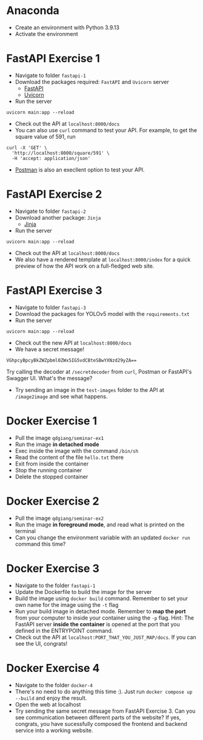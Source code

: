 # Anaconda
- Create an environment with Python 3.9.13
- Activate the environment

# FastAPI Exercise 1
- Navigate to folder `fastapi-1`
- Download the packages required: `FastAPI` and `Uvicorn` server
  - [FastAPI](https://fastapi.tiangolo.com/#installation)
  - [Uvicorn](https://www.uvicorn.org/#quickstart)
- Run the server
```
uvicorn main:app --reload
```
- Check out the API at `localhost:8000/docs`
- You can also use `curl` command to test your API. For example, to get the square value of 591, run
```
curl -X 'GET' \
  'http://localhost:8000/square/591' \
  -H 'accept: application/json'
```
- [Postman](https://www.postman.com) is also an execllent option to test your API.
# FastAPI Exercise 2
- Navigate to folder `fastapi-2`
- Download another package: `Jinja`
  - [Jinja](https://jinja.palletsprojects.com/en/3.1.x/intro/#installation)
- Run the server
```
uvicorn main:app --reload
```
- Check out the API at `localhost:8000/docs`
- We also have a rendered template at `localhost:8000/index` for a quick preview of how the API work on a full-fledged web site.

# FastAPI Exercise 3
- Navigate to folder `fastapi-3`
- Download the packages for YOLOv5 model with the `requirements.txt`
- Run the server
```
uvicorn main:app --reload
```
- Check out the new API at `localhost:8000/docs`
- We have a secret message! 
```
VGhpcyBpcyBkZWZpbml0ZWx5IG5vdCBteSBwYXNzd29yZA==
```
Try calling the decoder at `/secretdecoder` from `curl`, Postman or FastAPI's Swagger UI. What's the message?
- Try sending an image in the `test-images` folder to the API at `/image2image` and see what happens.
# Docker Exercise 1
- Pull the image `qdgiang/seminar-ex1`
- Run the image **in detached mode**
- Exec inside the image with the command `/bin/sh`
- Read the content of the file `hello.txt` there
- Exit from inside the container
- Stop the running container
- Delete the stopped container
# Docker Exercise 2
- Pull the image `qdgiang/seminar-ex2`
- Run the image **in foreground mode**, and read what is printed on the terminal
- Can you change the environment variable with an updated `docker run` command this time?
# Docker Exercise 3
- Navigate to the folder `fastapi-1`
- Update the Dockerfile to build the image for the server
- Build the image using `docker build` command. Remember to set your own name for the image using the `-t` flag
- Run your build image in detached mode. Remember to **map the port** from your computer to inside your container using the `-p` flag. Hint: The FastAPI server **inside the container** is opened at the port that you defined in the ENTRYPOINT command.
- Check out the API at `localhost:PORT_THAT_YOU_JUST_MAP/docs`. If you can see the UI, congrats!
# Docker Exercise 4
- Navigate to the folder `docker-4`
- There's no need to do anything this time :). Just run `docker compose up --build` and enjoy the result.
- Open the web at localhost
- Try sending the same secret message from FastAPI Exercise 3. Can you see communication between different parts of the website? If yes, congrats, you have sucessfully composed the frontend and backend service into a working website.


